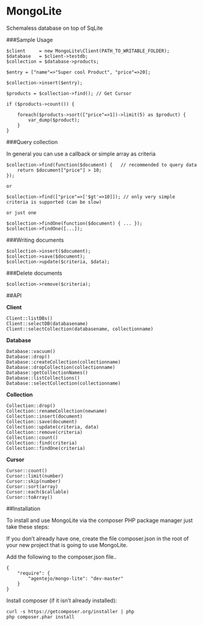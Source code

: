 MongoLite
=========

Schemaless database on top of SqLite


###Sample Usage

    $client     = new MongoLite\Client(PATH_TO_WRITABLE_FOLDER);
    $database   = $client->testdb;
    $collection = $database->products;

    $entry = ["name"=>"Super cool Product", "price"=>20];

    $collection->insert($entry);

    $products = $collection->find(); // Get Cursor

    if ($products->count()) {
        
        foreach($products->sort(["price"=>1])->limit(5) as $product) {
            var_dump($product);
        }
    }



###Query collection

In general you can use a callback or simple array as criteria

    $collection->find(function($document) {   // recommended to query data
        return $document["price"] > 10;
    });

    or

    $collection->find(["price"=>['$gt'=>10]]); // only very simple criteria is supported (can be slow)

    or just one

    $collection->findOne(function($document) { ... });
    $collection->findOne([...]);

###Writing documents

    $collection->insert($document);
    $collection->save($document);
    $collection->update($criteria, $data);

###Delete documents
    
    $collection->remove($criteria);

##API

**Client**

    Client::listDBs()
    Client::selectDB(databasename)
    Client::selectCollection(databasename, collectionname)

**Database**

    Database::vacuum()
    Database::drop()
    Database::createCollection(collectionname)
    Database::dropCollection(collectionname)
    Database::getCollectionNames()
    Database::listCollections()
    Database::selectCollection(collectionname)

**Collection**

    Collection::drop()
    Collection::renameCollection(newname)
    Collection::insert(document)
    Collection::save(document)
    Collection::update(criteria, data)
    Collection::remove(criteria)
    Collection::count()
    Collection::find(criteria)
    Collection::findOne(criteria)

**Cursor**

    Cursor::count()
    Cursor::limit(number)
    Cursor::skip(number)
    Cursor::sort(array)
    Cursor::each($callable)
    Cursor::toArray()

##Installation

To install and use MongoLite via the composer PHP package manager just take these steps:


If you don’t already have one, create the file composer.json in the root of your new project that is going to use MongoLite.

Add the following to the composer.json file..

    {
        "require": {
            "agentejo/mongo-lite": "dev-master"
        }
    }

Install composer (if it isn’t already installed):

    curl -s https://getcomposer.org/installer | php
    php composer.phar install
